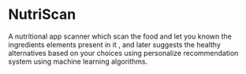 # NutriScan
 A nutritional app scanner which scan the food and let you known the ingredients elements present in it , and later suggests the healthy alternatives based on your choices using personalize recommendation system using machine learning algorithms.
